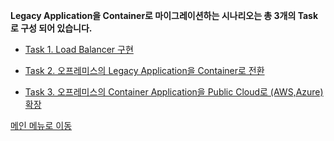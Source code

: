 **Legacy Application을 Container로 마이그레이션하는 시나리오는 총 3개의 Task로 구성 되어 있습니다.** 

 - [Task 1. Load Balancer 구현](https://github.com/netappkr/NetAppCloudSolutionCenter/blob/master/containerization/Loadbalancer.md)
 
 - [Task 2. 오프레미스의 Legacy Application을 Container로 전환](https://github.com/netappkr/NetAppCloudSolutionCenter/blob/master/containerization/OnPremcontainer.md) 
 
 - [Task 3. 오프레미스의 Container Application을 Public Cloud로 (AWS,Azure) 확장](https://github.com/netappkr/NetAppCloudSolutionCenter/blob/master/containerization/ContainerinMultiCloud.md) 

[메인 메뉴로 이동](https://github.com/netappkr/NetAppCloudSolutionCenter/)
<!--stackedit_data:
eyJoaXN0b3J5IjpbNTcxMDIxNTQ2LC05OTMxNzA1MCw0ODIxOT
k0MDYsLTE1MzU2NTA0NzAsLTEzOTQyMTk3NDUsMjUyMzMzNDld
fQ==
-->